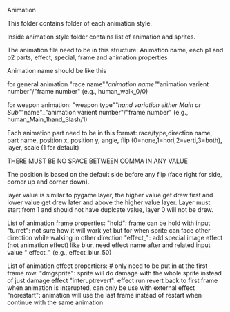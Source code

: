 Animation

This folder contains folder of each animation style.

Inside animation style folder contains list of animation and sprites.

The animation file need to be in this structure:
Animation name, each p1 and p2 parts, effect, special, frame and animation properties

Animation name should be like this

for general animation "race name"_"animation name"_"animation varient number"/"frame number"  (e.g., human_walk_0/0)

for weapon animation: "weapon type"_"hand variation either Main or Sub"_"name"_"animation varient number"/"frame
number"  (e.g., human_Main_1hand_Slash/1)

Each animation part need to be in this format:
race/type,direction name, part name, position x, position y, angle, flip (0=none,1=hori,2=verti,3=both), layer, scale (1
for default)

THERE MUST BE NO SPACE BETWEEN COMMA IN ANY VALUE

The position is based on the default side before any flip (face right for side, corner up and corner down).

layer value is similar to pygame layer, the higher value get drew first and lower value get drew later and above the
higher value layer. Layer must start from 1 and should not have duplcate value, layer 0 will not be drew.

List of animation frame properties:
"hold": frame can be hold with input
"turret": not sure how it will work yet but for when sprite can face other direction while walking in other direction
"effect_": add special image effect (not animation effect) like blur, need effect name after and related input value "
effect_" (e.g., effect_blur_50)

List of animation effect propertiers:  # only need to be put in at the first frame row.
"dmgsprite": sprite will do damage with the whole sprite instead of just damage effect
"interuptrevert": effect run revert back to first frame when animation is interupted, can only be use with external
effect
"norestart": animation will use the last frame instead of restart when continue with the same animation